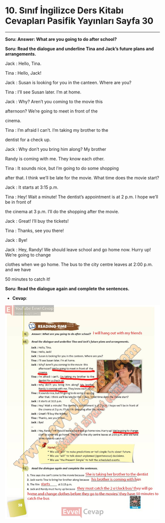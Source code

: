 # 10. Sınıf İngilizce Ders Kitabı Cevapları Pasifik Yayınları Sayfa 30

---

**Soru: Answer: What are you going to do after school?**

**Soru: Read the dialogue and underline Tina and Jack’s future plans and arrangements.**

Jack : Hello, Tina.

 Tina : Hello, Jack!

 Jack : Susan is looking for you in the canteen. Where are you?

 Tina : I’ll see Susan later. I’m at home.

 Jack : Why? Aren’t you coming to the movie this

 afternoon? We’re going to meet in front of the

 cinema.

 Tina : I’m afraid I can’t. I’m taking my brother to the

 dentist for a check up.

 Jack : Why don’t you bring him along? My brother

 Randy is coming with me. They know each other.

 Tina : It sounds nice, but I’m going to do some shopping

 after that. I think we’ll be late for the movie. What time does the movie start?

 Jack : It starts at 3:15 p.m.

 Tina : Hey! Wait a minute! The dentist’s appointment is at 2 p.m. I hope we’ll be in front of

 the cinema at 3 p.m. I’ll do the shopping after the movie.

 Jack : Great! I’ll buy the tickets!

 Tina : Thanks, see you there!

 Jack : Bye!

 Jack : Hey, Randy! We should leave school and go home now. Hurry up! We’re going to change

 clothes when we go home. The bus to the city centre leaves at 2:00 p.m. and we have

 50 minutes to catch it!

**Soru: Read the dialogue again and complete the sentences.**

-   **Cevap**:

![Image 1](./image_1.jpg)